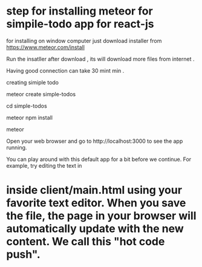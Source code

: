 # step for installing meteor for simpile-todo app for react-js 

for installing on window computer just download installer from  https://www.meteor.com/install

Run the insatller after download , its will download more files from internet .

Having good connection can take 30 mint min . 

creating simiple todo 

meteor create simple-todos

cd simple-todos

meteor npm install

meteor

Open your web browser and go to http://localhost:3000 to see the app running.

You can play around with this default app for a bit before we continue. 
For example, try editing the text in <h1> inside client/main.html using your favorite text editor. 
When you save the file, the page in your browser will automatically update with the new content. 
We call this "hot code push".